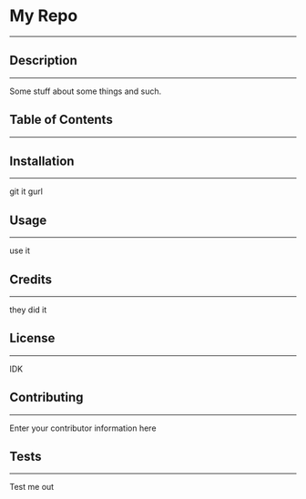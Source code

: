 
  <h1>My Repo</h1>
  <hr>
  <h2>Description</h2>
  <hr>
  <p>Some stuff about some things and such.</p>
  <h2>Table of Contents</h2>
  <hr>
  <h2>Installation</h2>
  <hr>
  <p>git it gurl</p>
  <h2>Usage</h2>
  <hr>
  <p>use it</p>
  <h2>Credits</h2>
  <hr>
  <p>they did it</p>
  <h2>License</h2>
  <hr>
  <p>IDK</p>
  <h2>Contributing</h2>
  <hr>
  <p>Enter your contributor information here</p>
  <h2>Tests</h2>
  <hr>
  <p>Test me out</p>
  